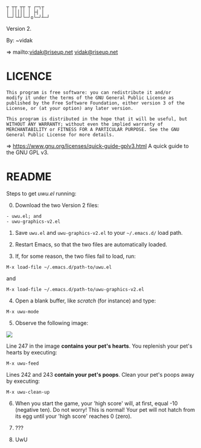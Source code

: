 
```
┬ ┬┬ ┬┬ ┬ ┌─┐┬ 
│ │││││ │ ├┤ │ 
└─┘└┴┘└─┘o└─┘┴─┘
```

Version 2.

By: ~vidak

=> mailto:vidak@riseup.net vidak@riseup.net

# LICENCE

``` 
This program is free software: you can redistribute it and/or
modify it under the terms of the GNU General Public License as
published by the Free Software Foundation, either version 3 of the
License, or (at your option) any later version.

This program is distributed in the hope that it will be useful, but
WITHOUT ANY WARRANTY; without even the implied warranty of
MERCHANTABILITY or FITNESS FOR A PARTICULAR PURPOSE. See the GNU
General Public License for more details.
```

=> https://www.gnu.org/licenses/quick-guide-gplv3.html A quick guide to the GNU GPL v3.

# README

Steps to get *uwu.el* running:

0. Download the two Version 2 files:

```
- uwu.el; and 
- uwu-graphics-v2.el
```

1. Save `uwu.el` and `uwu-graphics-v2.el` to your `~/.emacs.d/` load
  path.

2. Restart Emacs, so that the two files are automatically loaded.

3. If, for some reason, the two files fail to load, run:

```
M-x load-file ~/.emacs.d/path-to/uwu.el
```

and

```
M-x load-file ~/.emacs.d/path-to/uwu-graphics-v2.el
```

4. Open a blank buffer, like *scratch* (for instance) and type:

```
M-x uwu-mode
```

5. Observe the following image:

![](https://img.itch.zone/aW1nLzg2NDU3MzEucG5n/original/tnMX9I.png)

Line 247 in the image **contains your pet's hearts**. You replenish
your pet's hearts by executing:

```
M-x uwu-feed
```

Lines 242 and 243 **contain your pet's poops**. Clean your pet's poops
away by executing:

```
M-x uwu-clean-up
```

6. When you start the game, your 'high score' will, at first, equal
-10 (negative ten). Do not worry! This is normal! Your pet will not
hatch from its egg until your 'high score' reaches 0 (zero).

7. ???

8. UwU
